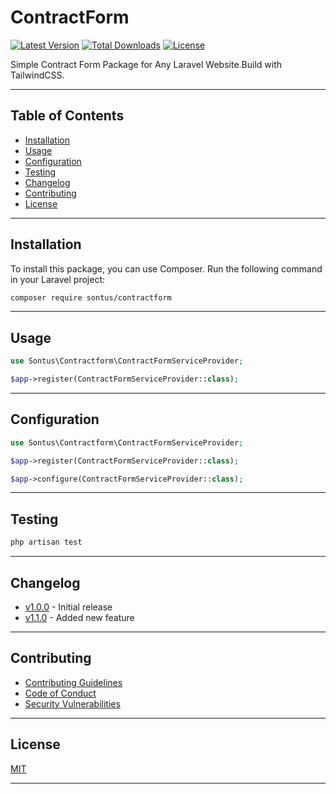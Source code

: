 # ContractForm

[![Latest Version](https://img.shields.io/github/release/sontus/your-package.svg?style=flat-square)](https://packagist.org/packages/your-username/your-package)
[![Total Downloads](https://img.shields.io/packagist/dt/your-username/your-package.svg?style=flat-square)](https://packagist.org/packages/your-username/your-package)
[![License](https://img.shields.io/github/license/your-username/your-package.svg?style=flat-square)](https://github.com/your-username/your-package/blob/main/LICENSE)

Simple Contract Form Package for Any Laravel Website.Build with TailwindCSS.

---

## Table of Contents
- [Installation](#installation)
- [Usage](#usage)
- [Configuration](#configuration)
- [Testing](#testing)
- [Changelog](#changelog)
- [Contributing](#contributing)
- [License](#license)

---

## Installation

To install this package, you can use Composer. Run the following command in your Laravel project:

```bash
composer require sontus/contractform
```

---

## Usage

```php
use Sontus\Contractform\ContractFormServiceProvider;

$app->register(ContractFormServiceProvider::class);
```

---

## Configuration

```php
use Sontus\Contractform\ContractFormServiceProvider;

$app->register(ContractFormServiceProvider::class);

$app->configure(ContractFormServiceProvider::class);
``` 

---

## Testing

```bash
php artisan test
```

---

## Changelog

- [v1.0.0](https://github.com/your-username/your-package/commit/your-commit-hash) - Initial release
- [v1.1.0](https://github.com/your-username/your-package/commit/your-commit-hash) - Added new feature

---

## Contributing

- [Contributing Guidelines](https://github.com/your-username/your-package/blob/main/CONTRIBUTING.md)
- [Code of Conduct](https://github.com/your-username/your-package/blob/main/CODE_OF_CONDUCT.md)
- [Security Vulnerabilities](https://github.com/your-username/your-package/blob/main/SECURITY.md)

---

## License

[MIT](https://github.com/your-username/your-package/blob/main/LICENSE)

--- 

